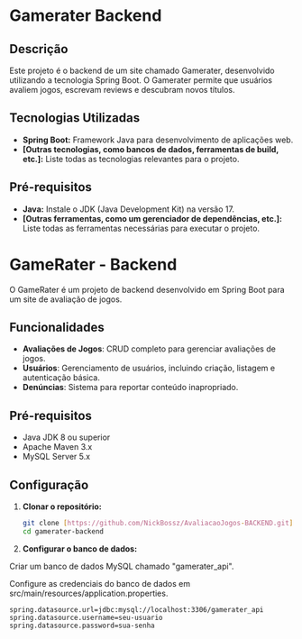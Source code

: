 # Gamerater Backend

## Descrição
Este projeto é o backend de um site chamado Gamerater, desenvolvido utilizando a tecnologia Spring Boot. O Gamerater permite que usuários avaliem jogos, escrevam reviews e descubram novos títulos.

## Tecnologias Utilizadas
* **Spring Boot:** Framework Java para desenvolvimento de aplicações web.
* **[Outras tecnologias, como bancos de dados, ferramentas de build, etc.]:** Liste todas as tecnologias relevantes para o projeto.

## Pré-requisitos
* **Java:** Instale o JDK (Java Development Kit) na versão 17.
* **[Outras ferramentas, como um gerenciador de dependências, etc.]:** Liste todas as ferramentas necessárias para executar o projeto.

# GameRater - Backend

O GameRater é um projeto de backend desenvolvido em Spring Boot para um site de avaliação de jogos.

## Funcionalidades

- **Avaliações de Jogos**: CRUD completo para gerenciar avaliações de jogos.
- **Usuários**: Gerenciamento de usuários, incluindo criação, listagem e autenticação básica.
- **Denúncias**: Sistema para reportar conteúdo inapropriado.

## Pré-requisitos

- Java JDK 8 ou superior
- Apache Maven 3.x
- MySQL Server 5.x

## Configuração

1. **Clonar o repositório:**

   ```bash
   git clone [https://github.com/NickBossz/AvaliacaoJogos-BACKEND.git](https://github.com/NickBossz/AvaliacaoJogos-BACKEND.git)
   cd gamerater-backend
   ```

2. **Configurar o banco de dados:**

  Criar um banco de dados MySQL chamado "gamerater_api".

  Configure as credenciais do banco de dados em src/main/resources/application.properties.

  ```properties
  spring.datasource.url=jdbc:mysql://localhost:3306/gamerater_api
  spring.datasource.username=seu-usuario
  spring.datasource.password=sua-senha
  ```
